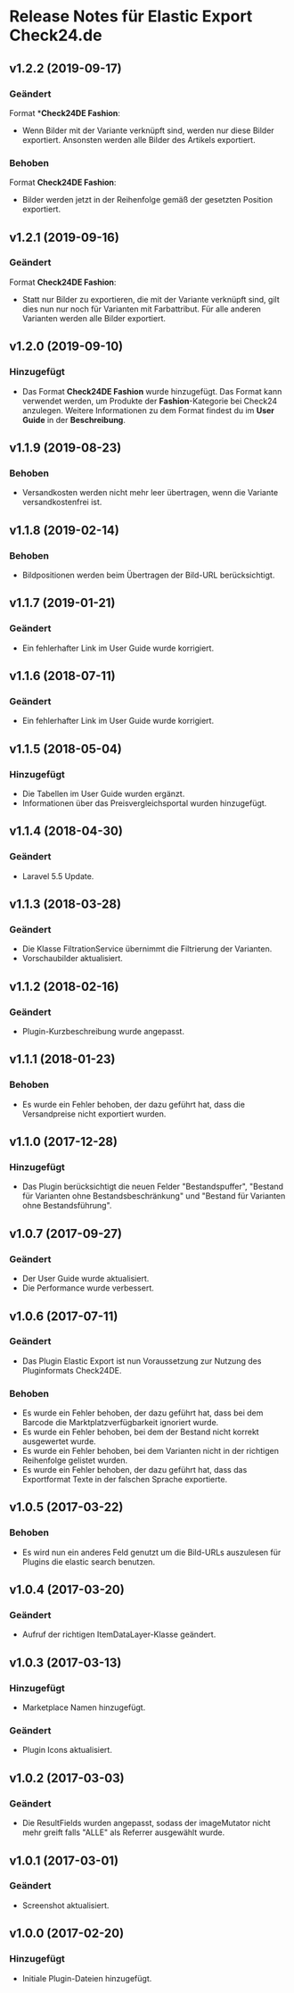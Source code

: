 # Release Notes für Elastic Export Check24.de

## v1.2.2 (2019-09-17)

### Geändert
Format ***Check24DE Fashion**:
- Wenn Bilder mit der Variante verknüpft sind, werden nur diese Bilder exportiert. Ansonsten werden alle Bilder des Artikels exportiert.
### Behoben
Format **Check24DE Fashion**:
- Bilder werden jetzt in der Reihenfolge gemäß der gesetzten Position exportiert.

## v1.2.1 (2019-09-16)

### Geändert
Format **Check24DE Fashion**:
- Statt nur Bilder zu exportieren, die mit der Variante verknüpft sind, gilt dies nun nur noch für Varianten mit Farbattribut. Für alle anderen Varianten werden alle Bilder exportiert.

## v1.2.0 (2019-09-10)

### Hinzugefügt
- Das Format **Check24DE Fashion** wurde hinzugefügt. Das Format kann verwendet werden, um Produkte der **Fashion**-Kategorie bei Check24 anzulegen. Weitere Informationen zu dem Format findest du im **User Guide** in der **Beschreibung**.

## v1.1.9 (2019-08-23)

### Behoben
- Versandkosten werden nicht mehr leer übertragen, wenn die Variante versandkostenfrei ist.

## v1.1.8 (2019-02-14)

### Behoben
- Bildpositionen werden beim Übertragen der Bild-URL berücksichtigt.

## v1.1.7 (2019-01-21)

### Geändert
- Ein fehlerhafter Link im User Guide wurde korrigiert.

## v1.1.6 (2018-07-11)

### Geändert
- Ein fehlerhafter Link im User Guide wurde korrigiert.

## v1.1.5 (2018-05-04)

### Hinzugefügt
- Die Tabellen im User Guide wurden ergänzt.
- Informationen über das Preisvergleichsportal wurden hinzugefügt.

## v1.1.4 (2018-04-30)

### Geändert
- Laravel 5.5 Update.

## v1.1.3 (2018-03-28)

### Geändert
- Die Klasse FiltrationService übernimmt die Filtrierung der Varianten.
- Vorschaubilder aktualisiert.

## v1.1.2 (2018-02-16)

### Geändert
- Plugin-Kurzbeschreibung wurde angepasst.

## v1.1.1 (2018-01-23)

### Behoben
- Es wurde ein Fehler behoben, der dazu geführt hat, dass die Versandpreise nicht exportiert wurden.

## v1.1.0 (2017-12-28)

### Hinzugefügt
- Das Plugin berücksichtigt die neuen Felder "Bestandspuffer", "Bestand für Varianten ohne Bestandsbeschränkung" und "Bestand für Varianten ohne Bestandsführung".

## v1.0.7 (2017-09-27)

### Geändert
- Der User Guide wurde aktualisiert.
- Die Performance wurde verbessert.

## v1.0.6 (2017-07-11)

### Geändert
- Das Plugin Elastic Export ist nun Voraussetzung zur Nutzung des Pluginformats Check24DE.

### Behoben
- Es wurde ein Fehler behoben, der dazu geführt hat, dass bei dem Barcode die Marktplatzverfügbarkeit ignoriert wurde.
- Es wurde ein Fehler behoben, bei dem der Bestand nicht korrekt ausgewertet wurde.
- Es wurde ein Fehler behoben, bei dem Varianten nicht in der richtigen Reihenfolge gelistet wurden.
- Es wurde ein Fehler behoben, der dazu geführt hat, dass das Exportformat Texte in der falschen Sprache exportierte.

## v1.0.5 (2017-03-22)

### Behoben
- Es wird nun ein anderes Feld genutzt um die Bild-URLs auszulesen für Plugins die elastic search benutzen.

## v1.0.4 (2017-03-20)

### Geändert
- Aufruf der richtigen ItemDataLayer-Klasse geändert.

## v1.0.3 (2017-03-13)

### Hinzugefügt
- Marketplace Namen hinzugefügt.

### Geändert
- Plugin Icons aktualisiert.

## v1.0.2 (2017-03-03)

### Geändert
- Die ResultFields wurden angepasst, sodass der imageMutator nicht mehr greift falls "ALLE" als Referrer ausgewählt wurde.

## v1.0.1 (2017-03-01)

### Geändert
- Screenshot aktualisiert.

## v1.0.0 (2017-02-20)

### Hinzugefügt
- Initiale Plugin-Dateien hinzugefügt.
